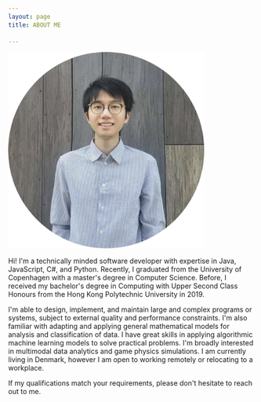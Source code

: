 ```yaml
---
layout: page
title: ABOUT ME

---
```


<img src="/assets/img/portrait.png" alt="portrait" width="400" class="center"/>  

Hi! I'm a technically minded software developer with expertise in Java, JavaScript, C#, and Python. Recently, I graduated from the University of Copenhagen with a master's degree in Computer Science. Before, I received my bachelor's degree in Computing with Upper Second Class Honours from the Hong Kong Polytechnic University in 2019.

I'm able to design, implement, and maintain large and complex programs or systems, subject to external quality and performance constraints. I'm also familiar with adapting and applying general mathematical models for analysis and classification of data. I have great skills in applying algorithmic machine learning models to solve practical problems. I'm broadly interested in multimodal data analytics and game physics simulations. I am currently living in Denmark, however I am open to working remotely or relocating to a workplace.

If my qualifications match your requirements, please don't hesitate to reach out to me.

